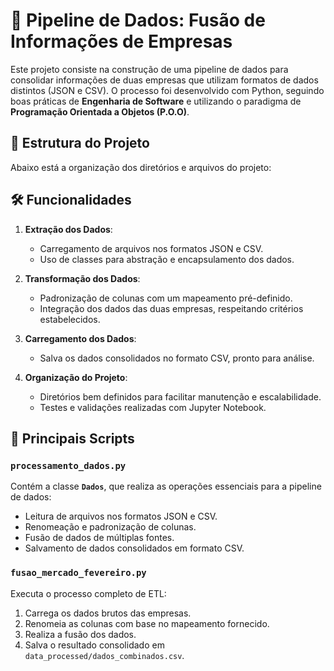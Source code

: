 # 🚀 Pipeline de Dados: Fusão de Informações de Empresas

Este projeto consiste na construção de uma pipeline de dados para consolidar informações de duas empresas que utilizam formatos de dados distintos (JSON e CSV). O processo foi desenvolvido com Python, seguindo boas práticas de **Engenharia de Software** e utilizando o paradigma de **Programação Orientada a Objetos (P.O.O)**.

## 📂 Estrutura do Projeto

Abaixo está a organização dos diretórios e arquivos do projeto:


## 🛠️ Funcionalidades

1. **Extração dos Dados**:  
   - Carregamento de arquivos nos formatos JSON e CSV.
   - Uso de classes para abstração e encapsulamento dos dados.

2. **Transformação dos Dados**:  
   - Padronização de colunas com um mapeamento pré-definido.
   - Integração dos dados das duas empresas, respeitando critérios estabelecidos.

3. **Carregamento dos Dados**:  
   - Salva os dados consolidados no formato CSV, pronto para análise.

4. **Organização do Projeto**:  
   - Diretórios bem definidos para facilitar manutenção e escalabilidade.
   - Testes e validações realizadas com Jupyter Notebook.

## 🔑 Principais Scripts

### `processamento_dados.py`
Contém a classe **`Dados`**, que realiza as operações essenciais para a pipeline de dados:
- Leitura de arquivos nos formatos JSON e CSV.
- Renomeação e padronização de colunas.
- Fusão de dados de múltiplas fontes.
- Salvamento de dados consolidados em formato CSV.

### `fusao_mercado_fevereiro.py`
Executa o processo completo de ETL:
1. Carrega os dados brutos das empresas.
2. Renomeia as colunas com base no mapeamento fornecido.
3. Realiza a fusão dos dados.
4. Salva o resultado consolidado em `data_processed/dados_combinados.csv`.

